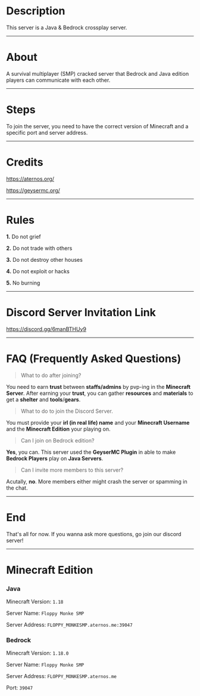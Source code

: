 # Description
This server is a Java & Bedrock crossplay server.

---

# About
A survival multiplayer (SMP) cracked server that Bedrock and Java edition players can communicate with each other.

---

# Steps
To join the server, you need to have the correct version of Minecraft and a specific port and server address.

---

# Credits
https://aternos.org/

https://geysermc.org/

---

# Rules
**1.** Do not grief

**2.** Do not trade with others

**3.** Do not destroy other houses

**4.** Do not exploit or hacks

**5.** No burning

---

# Discord Server Invitation Link
https://discord.gg/6manBTHUy9

---

# FAQ (Frequently Asked Questions)
> What to do after joining?

You need to earn **trust** between **staffs/admins** by pvp-ing in the **Minecraft Server**. After earning your **trust**, you can gather **resources** and **materials** to get a **shelter** and **tools**/**gears**.

> What to do to join the Discord Server.

You must provide your **irl (in real life) name** and your **Minecraft Username** and the **Minecraft Edition** your playing on. 

> Can I join on Bedrock edition? 

**Yes**, you can. This server used the **GeyserMC Plugin** in able to make **Bedrock Players** play on **Java Servers**. 

> Can I invite more members to this server?

Acutally, **no**. More members either might crash the server or spamming in the chat.

---
# End
That's all for now.
If you wanna ask more questions, go join our discord server!

---

# Minecraft Edition
### Java
Minecraft Version: `1.18`

Server Name: `Floppy Monke SMP`

Server Address: `FLOPPY_MONKESMP.aternos.me:39047`

### Bedrock
Minecraft Version: `1.18.0`

Server Name: `Floppy Monke SMP`

Server Address: `FLOPPY_MONKESMP.aternos.me`

Port: `39047`
